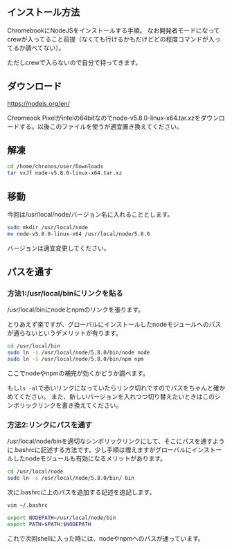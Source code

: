 ## インストール方法

ChromebookにNodeJSをインストールする手順。
なお開発者モードになってcrewが入ってること前提（なくても行けるかもだけどどの程度コマンドが入ってるか調べてない）。

ただしcrewで入らないので自分で持ってきます。

## ダウンロード

https://nodejs.org/en/

Chromeook Pixelがintelの64bitなのでnode-v5.8.0-linux-x64.tar.xzをダウンロードする。以後このファイルを使うが適宜置き換えてください。

## 解凍

```sh
cd /home/chronos/user/Downloads
tar vxJf node-v5.8.0-linux-x64.tar.xz
```

## 移動

今回は/usr/local/node/バージョン名に入れることとします。

```sh
sudo mkdir /usr/local/node
mv node-v5.8.0-linux-x64 /usr/local/node/5.8.0
```

バージョンは適宜変更してください。

## パスを通す

### 方法1:/usr/local/binにリンクを貼る

/usr/local/binにnodeとnpmのリンクを張ります。

とりあえず楽ですが、グローバルにインストールしたnodeモジュールへのパスが通らないというデメリットが有ります。

```sh
cd /usr/local/bin
sudo ln -s /usr/local/node/5.8.0/bin/node node
sudo ln -s /usr/local/node/5.8.0/bin/npm npm
```

ここでnodeやnpmの補完が効くかどうか調べます。

もし`ls -al`で赤いリンクになっていたらリンク切れですのでパスをちゃんと確かめてください。
また、新しいバージョンを入れつつ切り替えたいときはこのシンボリックリンクを書き換えてください。

### 方法2:リンクにパスを通す

/usr/local/node/binを適切なシンボリックリンクにして、そこにパスを通すように.bashrcに記述する方法です。少し手順は増えますがグローバルにインストールしたnodeモジュールも有効になるメリットがあります。

```sh
cd /usr/local/node
sudo ln -s /usr/local/node/5.8.0/bin/ bin
```

次に.bashrcに上のパスを追加する記述を追記します。

```sh
vim ~/.bashrc
```

```sh
export NODEPATH=/usr/local/node/bin
export PATH=$PATH:$NODEPATH
```

これで次回shellに入った時には、nodeやnpmへのパスが通っています。
